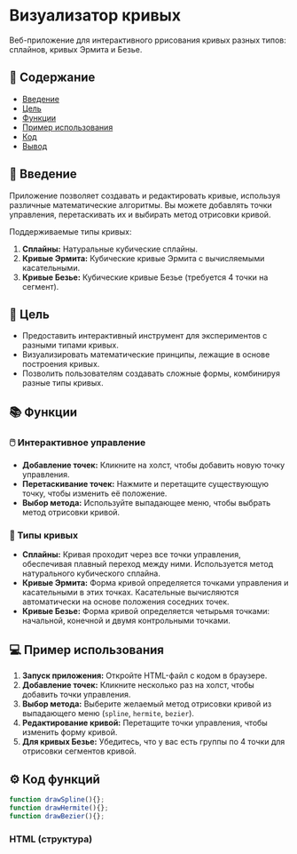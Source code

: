 # Визуализатор кривых

Веб-приложение для интерактивного ррисования кривых разных типов: сплайнов, кривых Эрмита и Безье.

## 📖 Содержание
- [Введение](#-введение)
- [Цель](#-цель)
- [Функции](#-функции)
- [Пример использования](#-пример-использования)
- [Код](#-код)
- [Вывод](#-вывод)

## 🌟 Введение
Приложение позволяет создавать и редактировать кривые, используя различные математические алгоритмы. Вы можете добавлять точки управления, перетаскивать их и выбирать метод отрисовки кривой.

Поддерживаемые типы кривых:

1.  **Сплайны:** Натуральные кубические сплайны.
2.  **Кривые Эрмита:** Кубические кривые Эрмита с вычисляемыми касательными.
3.  **Кривые Безье:** Кубические кривые Безье (требуется 4 точки на сегмент).

## 🎯 Цель
- Предоставить интерактивный инструмент для экспериментов с разными типами кривых.
- Визуализировать математические принципы, лежащие в основе построения кривых.
- Позволить пользователям создавать сложные формы, комбинируя разные типы кривых.

## 📚 Функции

### 🖱️ Интерактивное управление

*   **Добавление точек:** Кликните на холст, чтобы добавить новую точку управления.
*   **Перетаскивание точек:** Нажмите и перетащите существующую точку, чтобы изменить её положение.
*   **Выбор метода:** Используйте выпадающее меню, чтобы выбрать метод отрисовки кривой.

### 🎨 Типы кривых

*   **Сплайны:** Кривая проходит через все точки управления, обеспечивая плавный переход между ними. Используется метод натурального кубического сплайна.
*   **Кривые Эрмита:** Форма кривой определяется точками управления и касательными в этих точках. Касательные вычисляются автоматически на основе положения соседних точек.
*   **Кривые Безье:** Форма кривой определяется четырьмя точками: начальной, конечной и двумя контрольными точками.

## 💻 Пример использования

1.  **Запуск приложения:** Откройте HTML-файл с кодом в браузере.
2.  **Добавление точек:** Кликните несколько раз на холст, чтобы добавить точки управления.
3.  **Выбор метода:** Выберите желаемый метод отрисовки кривой из выпадающего меню (`spline`, `hermite`, `bezier`).
4.  **Редактирование кривой:** Перетащите точки управления, чтобы изменить форму кривой.
5.  **Для кривых Безье:** Убедитесь, что у вас есть группы по 4 точки для отрисовки сегментов кривой.

## ⚙️ Код функций

```javascript
function drawSpline(){};
function drawHermite(){};
function drawBezier(){};
```

### HTML (структура)
